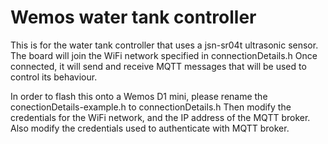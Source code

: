 # Wemos water tank controller

This is for the water tank controller that uses a jsn-sr04t ultrasonic sensor.
The board will join the WiFi network specified in connectionDetails.h
Once connected, it will send and receive MQTT messages that will be used to control its behaviour.

In order to flash this onto a Wemos D1 mini, please rename the conectionDetails-example.h to connectionDetails.h
Then modify the credentials for the WiFi network, and the IP address of the MQTT broker.
Also modify the credentials used to authenticate with MQTT broker.